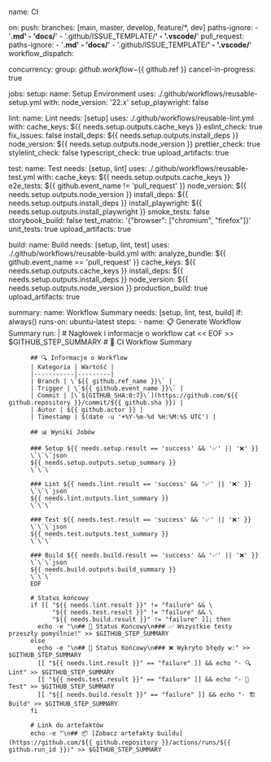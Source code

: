 name: CI

on:
  push:
    branches: [main, master, develop, feature/*, dev]
    paths-ignore:
      - '**.md'
      - 'docs/**'
      - '.github/ISSUE_TEMPLATE/**'
      - '.vscode/**'
  pull_request:
    paths-ignore:
      - '**.md'
      - 'docs/**'
      - '.github/ISSUE_TEMPLATE/**'
      - '.vscode/**'
  workflow_dispatch:

concurrency:
  group: ${{ github.workflow }}-${{ github.ref }}
  cancel-in-progress: true

jobs:
  setup:
    name: Setup Environment
    uses: ./.github/workflows/reusable-setup.yml
    with:
      node_version: '22.x'
      setup_playwright: false

  lint:
    name: Lint
    needs: [setup]
    uses: ./.github/workflows/reusable-lint.yml
    with:
      cache_keys: ${{ needs.setup.outputs.cache_keys }}
      eslint_check: true
      fix_issues: false
      install_deps: ${{ needs.setup.outputs.install_deps }}
      node_version: ${{ needs.setup.outputs.node_version }}
      prettier_check: true
      stylelint_check: false
      typescript_check: true
      upload_artifacts: true

  test:
    name: Test
    needs: [setup, lint]
    uses: ./.github/workflows/reusable-test.yml
    with:
      cache_keys: ${{ needs.setup.outputs.cache_keys }}
      e2e_tests: ${{ github.event_name != 'pull_request' }}
      node_version: ${{ needs.setup.outputs.node_version }}
      install_deps: ${{ needs.setup.outputs.install_deps }}
      install_playwright: ${{ needs.setup.outputs.install_playwright }}
      smoke_tests: false
      storybook_build: false
      test_matrix: '{"browser": ["chromium", "firefox"]}'
      unit_tests: true
      upload_artifacts: true

  build:
    name: Build
    needs: [setup, lint, test]
    uses: ./.github/workflows/reusable-build.yml
    with:
      analyze_bundle: ${{ github.event_name == 'pull_request' }}
      cache_keys: ${{ needs.setup.outputs.cache_keys }}
      install_deps: ${{ needs.setup.outputs.install_deps }}
      node_version: ${{ needs.setup.outputs.node_version }}
      production_build: true
      upload_artifacts: true

  summary:
    name: Workflow Summary
    needs: [setup, lint, test, build]
    if: always()
    runs-on: ubuntu-latest
    steps:
      - name: 📋 Generate Workflow Summary
        run: |
          # Nagłówek i informacje o workflow
          cat << EOF >> $GITHUB_STEP_SUMMARY
          # 🚀 CI Workflow Summary

          ## 🔍 Informacje o Workflow
          | Kategoria | Wartość |
          |-----------|---------|
          | Branch | \`${{ github.ref_name }}\` |
          | Trigger | \`${{ github.event_name }}\` |
          | Commit | [\`${GITHUB_SHA:0:7}\`](https://github.com/${{ github.repository }}/commit/${{ github.sha }}) |
          | Autor | ${{ github.actor }} |
          | Timestamp | $(date -u '+%Y-%m-%d %H:%M:%S UTC') |

          ## 📊 Wyniki Jobów

          ### Setup ${{ needs.setup.result == 'success' && '✅' || '❌' }}
          \`\`\`json
          ${{ needs.setup.outputs.setup_summary }}
          \`\`\`

          ### Lint ${{ needs.lint.result == 'success' && '✅' || '❌' }}
          \`\`\`json
          ${{ needs.lint.outputs.lint_summary }}
          \`\`\`

          ### Test ${{ needs.test.result == 'success' && '✅' || '❌' }}
          \`\`\`json
          ${{ needs.test.outputs.test_summary }}
          \`\`\`

          ### Build ${{ needs.build.result == 'success' && '✅' || '❌' }}
          \`\`\`json
          ${{ needs.build.outputs.build_summary }}
          \`\`\`
          EOF

          # Status końcowy
          if [[ "${{ needs.lint.result }}" != "failure" && \
                "${{ needs.test.result }}" != "failure" && \
                "${{ needs.build.result }}" != "failure" ]]; then
            echo -e "\n## 📝 Status Końcowy\n### ✅ Wszystkie testy przeszły pomyślnie!" >> $GITHUB_STEP_SUMMARY
          else
            echo -e "\n## 📝 Status Końcowy\n### ❌ Wykryto błędy w:" >> $GITHUB_STEP_SUMMARY
            [[ "${{ needs.lint.result }}" == "failure" ]] && echo "- 🔍 Lint" >> $GITHUB_STEP_SUMMARY
            [[ "${{ needs.test.result }}" == "failure" ]] && echo "- 🧪 Test" >> $GITHUB_STEP_SUMMARY
            [[ "${{ needs.build.result }}" == "failure" ]] && echo "- 🏗️ Build" >> $GITHUB_STEP_SUMMARY
          fi

          # Link do artefaktów
          echo -e "\n## 📦 [Zobacz artefakty buildu](https://github.com/${{ github.repository }}/actions/runs/${{ github.run_id }})" >> $GITHUB_STEP_SUMMARY
